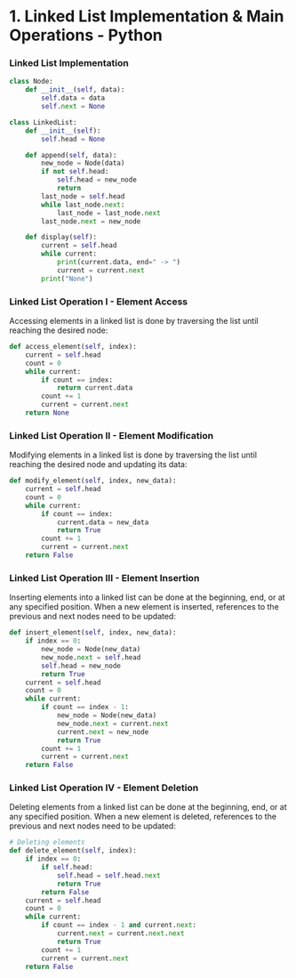 # 1. Linked List Implementation & Main Operations - Python

### Linked List Implementation
```python
class Node:
    def __init__(self, data):
        self.data = data
        self.next = None

class LinkedList:
    def __init__(self):
        self.head = None

    def append(self, data):
        new_node = Node(data)
        if not self.head:
            self.head = new_node
            return
        last_node = self.head
        while last_node.next:
            last_node = last_node.next
        last_node.next = new_node

    def display(self):
        current = self.head
        while current:
            print(current.data, end=" -> ")
            current = current.next
        print("None")
```
### Linked List Operation I - Element Access
Accessing elements in a linked list is done by traversing the list until reaching the desired node:
```python
def access_element(self, index):
    current = self.head
    count = 0
    while current:
        if count == index:
            return current.data
        count += 1
        current = current.next
    return None
```

### Linked List Operation II - Element Modification
Modifying elements in a linked list is done by traversing the list until reaching the desired node and updating its data:
```python
def modify_element(self, index, new_data):
    current = self.head
    count = 0
    while current:
        if count == index:
            current.data = new_data
            return True
        count += 1
        current = current.next
    return False
```

### Linked List Operation III - Element Insertion
Inserting elements into a linked list can be done at the beginning, end, or at any specified position. When a new element is inserted, references to the previous and next nodes need to be updated:
```python
def insert_element(self, index, new_data):
    if index == 0:
        new_node = Node(new_data)
        new_node.next = self.head
        self.head = new_node
        return True
    current = self.head
    count = 0
    while current:
        if count == index - 1:
            new_node = Node(new_data)
            new_node.next = current.next
            current.next = new_node
            return True
        count += 1
        current = current.next
    return False
```

### Linked List Operation IV - Element Deletion
Deleting elements from a linked list can be done at the beginning, end, or at any specified position. When a new element is deleted, references to the previous and next nodes need to be updated:
```python
# Deleting elements
def delete_element(self, index):
    if index == 0:
        if self.head:
            self.head = self.head.next
            return True
        return False
    current = self.head
    count = 0
    while current:
        if count == index - 1 and current.next:
            current.next = current.next.next
            return True
        count += 1
        current = current.next
    return False
```
<br/>

